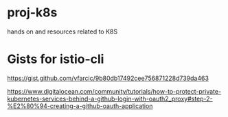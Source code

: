# proj-k8s
hands on and resources related to K8S

# Gists for istio-cli
https://gist.github.com/vfarcic/9b80db17492cee756871228d739da463



<https://www.digitalocean.com/community/tutorials/how-to-protect-private-kubernetes-services-behind-a-github-login-with-oauth2_proxy#step-2-%E2%80%94-creating-a-github-oauth-application>

